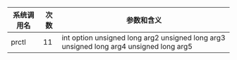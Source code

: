 | 系统调用名 | 次数 | 参数和含义 |
|------------|------|------------|
| prctl | 11 | int option unsigned long arg2 unsigned long arg3 unsigned long arg4 unsigned long arg5 |
